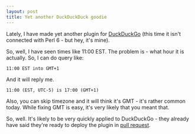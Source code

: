 ```yaml
---
layout: post
title: Yet another DuckDuckDuck goodie
---
```

Lately, I have made yet another plugin for [DuckDuckGo] <!---->(this
time it isn't connected with Perl 6 - but hey, it's mine).

So, well, I have seen times like 11:00 EST. The problem is - what hour
it is actually. So, I can do query like:

    11:00 EST into GMT+1

And it will reply me.

    11:00 (EST, UTC-5) is 17:00 (GMT+1)

Also, you can skip timezone and it will think it's GMT - it's rather
common today. While fixing GMT is easy, it's very likely that you meant
that.

So, well. It's likely to be very quickly applied to DuckDuckGo - they
already have said they're ready to deploy the plugin in [pull request].

[DuckDuckGo]: http://duckduckgo.com/ "DuckDuckGo"
[pull request]: https://github.com/duckduckgo/zeroclickinfo-goodies/pull/125 "GitHub: duckduckgo/zeroclickinfo-goodies (Pull Request #125)"
